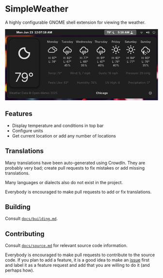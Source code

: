 # SimpleWeather

A highly configurable GNOME shell extension for viewing the weather.

![Screenshot](./docs/screenshot.png)

## Features

- Display temperature and conditions in top bar
- Configure units
- Get current location or add any number of locations

## Translations

Many translations have been auto-generated using CrowdIn.
They are probably very bad; create pull requests to fix mistakes
or add missing translations.

Many languages or dialects also do not exist in the project.

Everybody is encouraged to make pull requests to add or fix
translations.

## Building

Consult [`docs/building.md`](./docs/building.md).

## Contributing

Consult [`docs/source.md`](./docs/source.md) for relevant
source code information.

Everybody is encouraged to make pull requests to contribute
to the source code. If you plan to add a feature, it is a good
idea to make an [issue](https://github.com/romanlefler/SimpleWeather/issues)
first and label it as a feature request and add that you are willing
to do it (and perhaps how).
